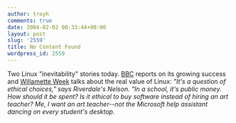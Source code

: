 ```yaml
---
author: troyh
comments: true
date: 2004-02-02 00:33:44+00:00
layout: post
slug: '2559'
title: No Content Found
wordpress_id: 2559
---
```


Two Linux "inevitability" stories today. [BBC](http://news.bbc.co.uk/2/hi/technology/3436289.stm) reports on its growing success and [Willamette Week](http://www.willametteweek.com/story.php?story=4764) talks about the real value of Linux: _"It's a question of ethical choices," says Riverdale's Nelson. "In a school, it's public money. How should it be spent? Is it ethical to buy software instead of hiring an art teacher? Me, I want an art teacher--not the Microsoft help assistant dancing on every student's desktop._
